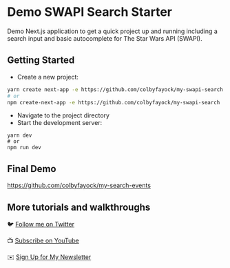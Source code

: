 # Demo SWAPI Search Starter

Demo Next.js application to get a quick project up and running including a search input and basic autocomplete for The Star Wars API (SWAPI).

## Getting Started
* Create a new project:
```bash
yarn create next-app -e https://github.com/colbyfayock/my-swapi-search
# or
npm create-next-app -e https://github.com/colbyfayock/my-swapi-search
```
* Navigate to the project directory
* Start the development server:
```
yarn dev
# or
npm run dev
```

## Final Demo

https://github.com/colbyfayock/my-search-events

## More tutorials and walkthroughs

🐦 [Follow me on Twitter](https://twitter.com/colbyfayock)

📺 [Subscribe on YouTube](https://www.youtube.com/colbyfayock)

✉️ [Sign Up for My Newsletter](https://colbyfayock.com/newsletter)
